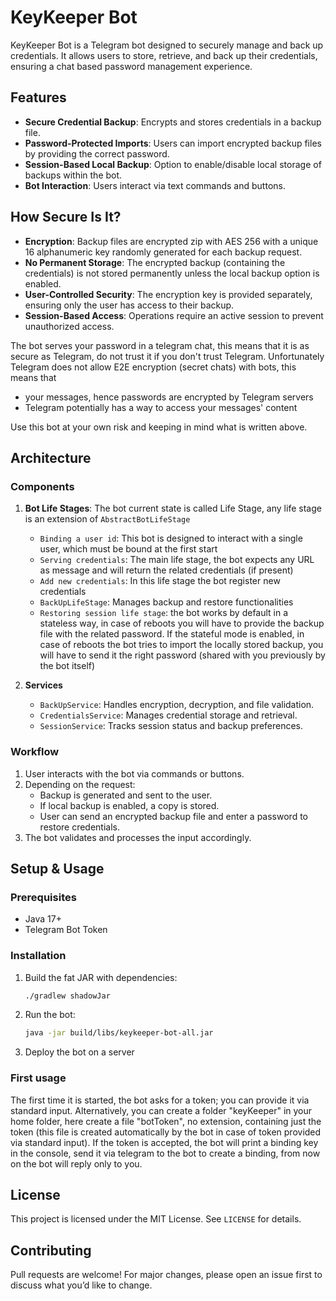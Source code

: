 # KeyKeeper Bot

KeyKeeper Bot is a Telegram bot designed to securely manage and back up credentials. It allows users to store, retrieve, and back up their credentials, ensuring a chat based password management experience.

## Features

- **Secure Credential Backup**: Encrypts and stores credentials in a backup file.
- **Password-Protected Imports**: Users can import encrypted backup files by providing the correct password.
- **Session-Based Local Backup**: Option to enable/disable local storage of backups within the bot.
- **Bot Interaction**: Users interact via text commands and buttons.

## How Secure Is It?
- **Encryption**: Backup files are encrypted zip with AES 256 with a unique 16 alphanumeric key randomly generated for each backup request.
- **No Permanent Storage**: The encrypted backup (containing the credentials) is not stored permanently unless the local backup option is enabled.
- **User-Controlled Security**: The encryption key is provided separately, ensuring only the user has access to their backup.
- **Session-Based Access**: Operations require an active session to prevent unauthorized access.

The bot serves your password in a telegram chat, this means that it is as secure as Telegram, do not trust it if you don't trust Telegram. Unfortunately Telegram does not allow E2E encryption (secret chats) with bots, this means that 
- your messages, hence passwords are encrypted by Telegram servers
- Telegram potentially has a way to access your messages' content

Use this bot at your own risk and keeping in mind what is written above.

## Architecture

### Components

1. **Bot Life Stages**: The bot current state is called Life Stage, any life stage is an extension of `AbstractBotLifeStage`
   - `Binding a user id`: This bot is designed to interact with a single user, which must be bound at the first start
   - `Serving credentials`: The main life stage, the bot expects any URL as message and will return the related credentials (if present)
   - `Add new credentials`: In this life stage the bot register new credentials 
   - `BackUpLifeStage`: Manages backup and restore functionalities
   - `Restoring session life stage`:  the bot works by default in a stateless way, in case of reboots you will have to provide the backup file with the related password. If the stateful mode is enabled, in case of reboots the bot tries to import the locally stored backup, you will have to send it the right password (shared with you previously by the bot itself)

3. **Services**
   - `BackUpService`: Handles encryption, decryption, and file validation.
   - `CredentialsService`: Manages credential storage and retrieval.
   - `SessionService`: Tracks session status and backup preferences.

### Workflow

1. User interacts with the bot via commands or buttons.
2. Depending on the request:
   - Backup is generated and sent to the user.
   - If local backup is enabled, a copy is stored.
   - User can send an encrypted backup file and enter a password to restore credentials.
3. The bot validates and processes the input accordingly.

## Setup & Usage

### Prerequisites
- Java 17+
- Telegram Bot Token

### Installation

1. Build the fat JAR with dependencies:
   ```sh
   ./gradlew shadowJar
   ```
2. Run the bot:
   ```sh
   java -jar build/libs/keykeeper-bot-all.jar
   ```
3. Deploy the bot on a server

### First usage
The first time it is started, the bot asks for a token; you can provide it via standard input. Alternatively, you can create a folder "keyKeeper" in your home folder, here create a file "botToken", no extension, containing just the token (this file is created automatically by the bot in case of token provided via standard input).
If the token is accepted, the bot will print a binding key in the console, send it via telegram to the bot to create a binding, from now on the bot will reply only to you.

## License
This project is licensed under the MIT License. See `LICENSE` for details.

## Contributing
Pull requests are welcome! For major changes, please open an issue first to discuss what you’d like to change.

